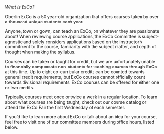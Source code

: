 *What is ExCo?*

Oberlin ExCo is a 50 year-old organization that offers courses taken by over a thousand unique students each year.

Anyone, town or gown, can teach an ExCo, on whatever they are passionate about! When reviewing course applications, the ExCo Committee is subject-agnostic and solely considers applications based on the instructor’s commitment to the course, familiarity with the subject matter, and depth of thought when making the syllabus.

Courses can be taken or taught for credit, but we are unfortunately unable to financially compensate non-students for teaching courses through ExCo at this time. Up to eight co-curricular credits can be counted towards general credit requirements, but ExCo courses cannot officially count towards divisional requirements. ExCo courses can be offered for either one or two credits.

Typically, courses meet once or twice a week in a regular location. To learn about what courses are being taught, check out our course catalog or attend the ExCo Fair the first Wednesday of each semester.

If you’d like to learn more about ExCo or talk about an idea for your course, feel free to visit one of our committee members during office hours, listed below.
